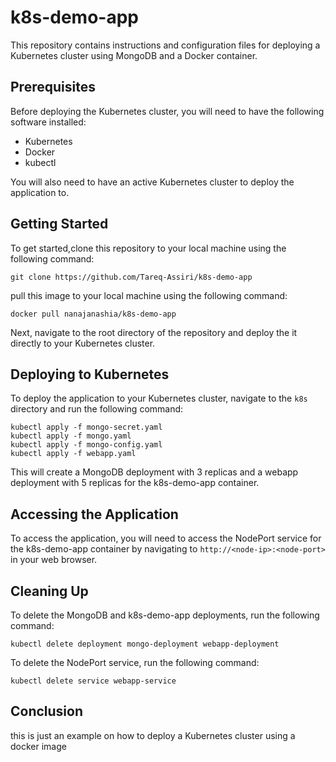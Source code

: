 k8s-demo-app
============

This repository contains instructions and configuration files for deploying a Kubernetes cluster using MongoDB and a Docker container.

Prerequisites
-------------

Before deploying the Kubernetes cluster, you will need to have the following software installed:

- Kubernetes
- Docker
- kubectl

You will also need to have an active Kubernetes cluster to deploy the application to.

Getting Started
---------------

To get started,clone this repository to your local machine using the following command:
```
git clone https://github.com/Tareq-Assiri/k8s-demo-app
```
pull this image to your local machine using the following command:
```
docker pull nanajanashia/k8s-demo-app
```

Next, navigate to the root directory of the repository and deploy the it directly to your Kubernetes cluster.

Deploying to Kubernetes
-----------------------

To deploy the application to your Kubernetes cluster, navigate to the `k8s` directory and run the following command:
```
kubectl apply -f mongo-secret.yaml
kubectl apply -f mongo.yaml
kubectl apply -f mongo-config.yaml
kubectl apply -f webapp.yaml
```

This will create a MongoDB deployment with 3 replicas and a webapp deployment with 5 replicas for the k8s-demo-app container.

Accessing the Application
-------------------------

To access the application, you will need to access the NodePort service for the k8s-demo-app container by navigating to `http://<node-ip>:<node-port>` in your web browser.

Cleaning Up
-----------

To delete the MongoDB and k8s-demo-app deployments, run the following command:
```
kubectl delete deployment mongo-deployment webapp-deployment
```

To delete the NodePort service, run the following command:
```
kubectl delete service webapp-service
```

Conclusion
----------
this is just an example on how to deploy a Kubernetes cluster using a docker image

